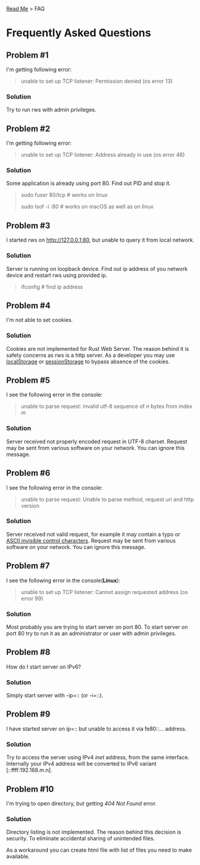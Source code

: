 [Read Me](README.md) > FAQ

# Frequently Asked Questions

## Problem #1 
I'm getting following error:
> unable to set up TCP listener: Permission denied (os error 13)

### Solution
Try to run rws with admin privileges.

## Problem #2 
I'm getting following error:
> unable to set up TCP listener: Address already in use (os error 48)


### Solution
Some application is already using port 80. 
Find out PID and stop it.

> sudo fuser 80/tcp # works on linux
> 
> sudo lsof -i :80 # works on macOS as well as on linux

## Problem #3
I started rws on http://127.0.0.1:80, 
but unable to query it from local network.

### Solution
Server is running on loopback device. Find out ip address 
of you network device and restart rws
using provided ip.

> ifconfig # find ip address

## Problem #4
I'm not able to set cookies.

### Solution
Cookies are not implemented for Rust Web Server. 
The reason behind it is safety concerns as
rws is a http server. As a developer you may use
[localStorage](https://developer.mozilla.org/en-US/docs/Web/API/Window/localStorage) or [sessionStorage](https://developer.mozilla.org/en-US/docs/Web/API/Window/sessionStorage) to bypass absence
of the cookies.

## Problem #5
I see the following error in the console:
> unable to parse request: invalid utf-8 sequence of _n_ bytes from index _m_

### Solution
Server received not properly encoded request in UTF-8 charset. Request may be sent from various software on your network. You can ignore this message.


## Problem #6
I see the following error in the console:
> unable to parse request: Unable to parse method, request uri and http version

### Solution
Server received not valid request, for example it may contain a typo or [ASCII invisible control characters](https://en.wikipedia.org/wiki/Control_character). Request may be sent from various software on your network. You can ignore this message.

## Problem #7
I see the following error in the console(**Linux**):
> unable to set up TCP listener: Cannot assign requested address (os error 99) 
> 

### Solution
Most probably you are trying to start server on port 80. To start server on port 80 try to run it as an administrator or user with admin privileges.


## Problem #8
How do I start server on IPv6?

### Solution
Simply start server with -ip=:: (or -i=::).

## Problem #9
I have started server on ip=:: but unable to access it via fe80::... address.

### Solution
Try to access the server using IPv4 _inet_ address, from the same interface. Internally your IPv4 address will be converted to IPv6 variant [::ffff:192.168.m.n].

## Problem #10
I'm trying to open directory, but getting _404 Not Found_ error.

### Solution
Directory listing is not implemented. The reason behind this decision is security. To eliminate accidental sharing of unintended files.

As a workaround you can create html file with list of files you need to make available.

